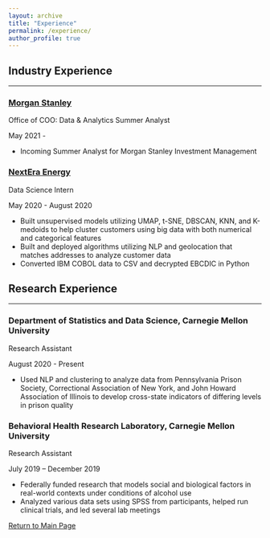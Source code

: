 ```yaml
---
layout: archive
title: "Experience"
permalink: /experience/
author_profile: true
---
```


## Industry Experience
------
### [Morgan Stanley](https://www.morganstanley.com)
Office of COO: Data & Analytics Summer Analyst

May 2021 -
  * Incoming Summer Analyst for Morgan Stanley Investment Management
  
### [NextEra Energy](http://www.nexteraenergy.com)
Data Science Intern

May 2020 - August 2020
  * Built unsupervised models utilizing UMAP, t-SNE, DBSCAN, KNN, and K-medoids to help cluster customers using big data with both numerical and categorical features
  * Built and deployed algorithms utilizing NLP and geolocation that matches addresses to analyze customer data
  * Converted IBM COBOL data to CSV and decrypted EBCDIC in Python

## Research Experience
------
### Department of Statistics and Data Science, Carnegie Mellon University
Research Assistant

August 2020 - Present
  * Used NLP and clustering to analyze data from Pennsylvania Prison Society, Correctional Association of New York, and John Howard Association of Illinois to develop cross-state indicators of differing levels in prison quality

### Behavioral Health Research Laboratory, Carnegie Mellon University
Research Assistant

July 2019 – December 2019
  * Federally funded research that models social and biological factors in real-world contexts under conditions of alcohol use
  * Analyzed various data sets using SPSS from participants, helped run clinical trials, and led several lab meetings


[Return to Main Page](https://liangeric.github.io)
